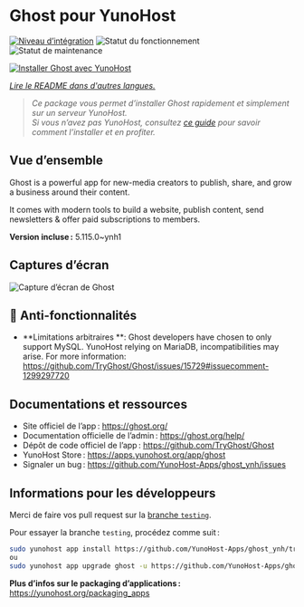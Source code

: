<!--
Nota bene : ce README est automatiquement généré par <https://github.com/YunoHost/apps/tree/master/tools/readme_generator>
Il NE doit PAS être modifié à la main.
-->

# Ghost pour YunoHost

[![Niveau d’intégration](https://apps.yunohost.org/badge/integration/ghost)](https://ci-apps.yunohost.org/ci/apps/ghost/)
![Statut du fonctionnement](https://apps.yunohost.org/badge/state/ghost)
![Statut de maintenance](https://apps.yunohost.org/badge/maintained/ghost)

[![Installer Ghost avec YunoHost](https://install-app.yunohost.org/install-with-yunohost.svg)](https://install-app.yunohost.org/?app=ghost)

*[Lire le README dans d'autres langues.](./ALL_README.md)*

> *Ce package vous permet d’installer Ghost rapidement et simplement sur un serveur YunoHost.*  
> *Si vous n’avez pas YunoHost, consultez [ce guide](https://yunohost.org/install) pour savoir comment l’installer et en profiter.*

## Vue d’ensemble

Ghost is a powerful app for new-media creators to publish, share, and grow a business around their content.

It comes with modern tools to build a website, publish content, send newsletters & offer paid subscriptions to members.


**Version incluse :** 5.115.0~ynh1

## Captures d’écran

![Capture d’écran de Ghost](./doc/screenshots/screenshot.png)

## :red_circle: Anti-fonctionnalités

- **Limitations arbitraires **: Ghost developers have chosen to only support MySQL. YunoHost relying on MariaDB, incompatibilities may arise. For more information: https://github.com/TryGhost/Ghost/issues/15729#issuecomment-1299297720

## Documentations et ressources

- Site officiel de l’app : <https://ghost.org/>
- Documentation officielle de l’admin : <https://ghost.org/help/>
- Dépôt de code officiel de l’app : <https://github.com/TryGhost/Ghost>
- YunoHost Store : <https://apps.yunohost.org/app/ghost>
- Signaler un bug : <https://github.com/YunoHost-Apps/ghost_ynh/issues>

## Informations pour les développeurs

Merci de faire vos pull request sur la [branche `testing`](https://github.com/YunoHost-Apps/ghost_ynh/tree/testing).

Pour essayer la branche `testing`, procédez comme suit :

```bash
sudo yunohost app install https://github.com/YunoHost-Apps/ghost_ynh/tree/testing --debug
ou
sudo yunohost app upgrade ghost -u https://github.com/YunoHost-Apps/ghost_ynh/tree/testing --debug
```

**Plus d’infos sur le packaging d’applications :** <https://yunohost.org/packaging_apps>
